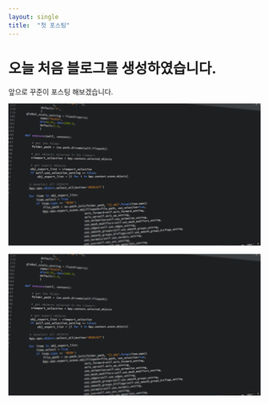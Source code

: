 ```yaml
---
layout: single
title:  "첫 포스팅"
---
```


# 오늘 처음 블로그를 생성하였습니다.

앞으로 꾸준이 포스팅 해보겠습니다.

![사진첨부](../_assets/code-1084923_1280.png)

<img src="../_assets/code-1084923_1280.png"/>
